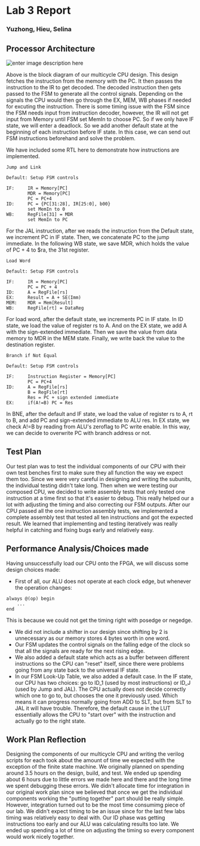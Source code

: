 # Lab 3 Report

### Yuzhong, Hieu, Selina

## Processor Architecture
![enter image description here](https://lh3.googleusercontent.com/-yVH_Dew4lDA/Vlu5MIquppI/AAAAAAAAAWQ/RyqLqLqnWC8/s0/BlockDiagram.PNG "BlockDiagram.PNG")

Above is the block diagram of our multicycle CPU design. This design fetches the instruction from the memory with the PC. It then passes the instruction to the IR to get decoded. The decoded instruction then gets passed to the FSM to generate all the control signals. Depending on the signals the CPU would then go through the EX, MEM, WB phases if needed for excuting the instruction. There is some timing issue with the FSM since the FSM needs input from instruction decoder, however, the IR will not get input from Memory until FSM set MemIn to choose PC. So if we only have IF state, we will enter a deadlock. So we add another default state at the beginning of each instruction before IF state. In this case, we can send out FSM instructions beforehand and solve the problem. 

We have included some RTL here to demonstrate how instructions are implemented.
```
Jump and Link

Default: Setup FSM controls

IF:		IR = Memory[PC]
		MDR = Memory[PC]
		PC = PC+4
ID:		PC = {PC[31:28], IR[25:0], b00}
		set MemIn to 0
WB: 	RegFile[31] = MDR
		set MemIn to PC
```
For the JAL instruction, after we reads the instruction from the Default state, we increment PC in IF state. Then, we concatenate PC to the jump immediate. In the following WB state, we save MDR, which holds the value of PC + 4 to $ra, the 31st register.
```
Load Word

Default: Setup FSM controls

IF: 	IR = Memory[PC]
		PC = PC + 4
ID: 	A = RegFile[rs]
EX:		Result = A + SE(Imm)
MEM:	MDR = Mem[Result]
WB:		RegFile[rt] = DataReg
```
For load word, after the default state, we increments PC in IF state. In ID state, we load the value of register rs to A. And on the EX state, we add A with the sign-extended immediate. Then we save the value from data memory to MDR in the MEM state. Finally, we write back the value to the destination register.
```
Branch if Not Equal

Default: Setup FSM controls

IF: 	Instruction Register = Memory[PC] 
		PC = PC+4
ID:		A = RegFile[rs] 
		B = RegFile[rt] 
		Res = PC + sign extended immediate
EX:		if(A!=B) PC = Res
```
In BNE, after the default and IF state, we load the value of register rs to A, rt to B, and add PC and sign-extended immediate to ALU res. In EX state, we check A!=B by reading from ALU's zeroflag to PC write enable. In this way, we can decide to overwrite PC with branch address or not. 

## Test Plan
Our test plan was to test the individual components of our CPU with their own test benches first to make sure they all function the way we expect them too. Since we were very careful in designing and writing the subunits, the individual testing didn't take long. Then when we were testing our composed CPU, we decided to write assembly tests that only tested one instruction at a time first so that it's easier to debug. This really helped our a lot with adjusting the timing and also correcting our FSM outputs. After our CPU passed all the one instruction assembly tests, we implemented a complete assembly test that tested all ten instructions and got the expected result. We learned that implementing and testing iteratively was really helpful in catching and fixing bugs early and relatively easy.

## Performance Analysis/Choices made
Having unsuccessfully load our CPU onto the FPGA, we will discuss some design choices made:
- First of all, our ALU does not operate at each clock edge, but whenever the operation changes:
```
always @(op) begin
	...
end
```
This is because we could not get the timing right with posedge or negedge.
- We did not include a shifter in our design since shifting by 2 is unnecessary as our memory stores 4 bytes worth in one word.
- Our FSM updates the control signals on the falling edge of the clock so that all the signals are ready for the next rising edge.
- We also added a default state which acts as a buffer between different instructions so the CPU can "reset" itself, since there were problems going from any state back to the universal IF state.
- In our FSM Look-Up Table, we also added a default case. In the IF state, our CPU has two choices: go to ID_1 (used by most instructions) or ID_J (used by Jump and JAL). The CPU actually does not decide correctly which one to go to, but chooses the one it previously used. Which means it can progress normally going from ADD to SLT, but from SLT to JAL it will have trouble. Therefore, the default cause in the LUT essentially allows the CPU to "start over" with the instruction and actually go to the right state.

## Work Plan Reflection
Designing the components of our multicycle CPU and writing the verilog scripts for each took about the amount of time we expected with the exception of the finite state machine. We originally planned on spending around 3.5 hours on the design, build, and test. We ended up spending about 6 hours due to little errors we made here and there and the long time we spent debugging these errors. We didn't allocate time for integration in our original work plan since we believed that once we get the individual components working the "putting together" part should be really simple. However, integration turned out to be the most time consumimg piece of our lab. We didn't expect timing to be an issue since for the last few labs timing was relatively easy to deal with. Our ID phase was getting instructions too early and our ALU was calculating results too late. We ended up spending a lot of time on adjusting the timing so every component would work nicely together.